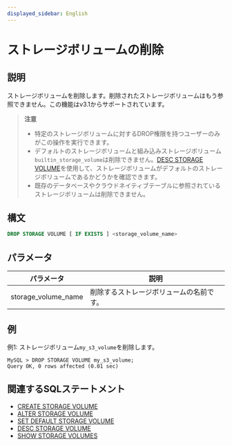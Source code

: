 ```yaml
---
displayed_sidebar: English
---
```


# ストレージボリュームの削除

## 説明

ストレージボリュームを削除します。削除されたストレージボリュームはもう参照できません。この機能はv3.1からサポートされています。

> **注意**
>
> - 特定のストレージボリュームに対するDROP権限を持つユーザーのみがこの操作を実行できます。
> - デフォルトのストレージボリュームと組み込みストレージボリューム`builtin_storage_volume`は削除できません。[DESC STORAGE VOLUME](./DESC_STORAGE_VOLUME.md)を使用して、ストレージボリュームがデフォルトのストレージボリュームであるかどうかを確認できます。
> - 既存のデータベースやクラウドネイティブテーブルに参照されているストレージボリュームは削除できません。

## 構文

```SQL
DROP STORAGE VOLUME [ IF EXISTS ] <storage_volume_name>
```

## パラメータ

| **パラメータ**       | **説明**                                   |
| ------------------- | ----------------------------------------- |
| storage_volume_name | 削除するストレージボリュームの名前です。 |

## 例

例1: ストレージボリューム`my_s3_volume`を削除します。

```Plain
MySQL > DROP STORAGE VOLUME my_s3_volume;
Query OK, 0 rows affected (0.01 sec)
```

## 関連するSQLステートメント

- [CREATE STORAGE VOLUME](./CREATE_STORAGE_VOLUME.md)
- [ALTER STORAGE VOLUME](./ALTER_STORAGE_VOLUME.md)
- [SET DEFAULT STORAGE VOLUME](./SET_DEFAULT_STORAGE_VOLUME.md)
- [DESC STORAGE VOLUME](./DESC_STORAGE_VOLUME.md)
- [SHOW STORAGE VOLUMES](./SHOW_STORAGE_VOLUMES.md)

